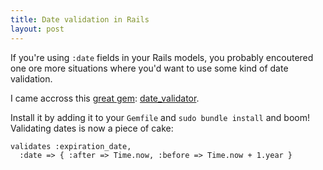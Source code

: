 ```yaml
---
title: Date validation in Rails
layout: post
---
```

If you're using `:date` fields in your Rails models, you probably encoutered one ore more situations where you'd want to use some kind of date validation.

I came accross this [great gem][date_validator]: [date_validator][date_validator].

Install it by adding it to your `Gemfile` and `sudo bundle install` and boom! Validating dates is now a piece of cake:

    validates :expiration_date,
      :date => { :after => Time.now, :before => Time.now + 1.year }


[date_validator]: https://github.com/codegram/date_validator